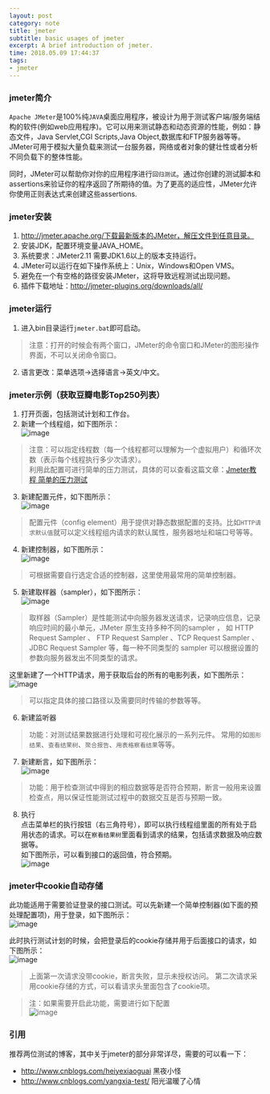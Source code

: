 ```yaml
---
layout: post
category: note
title: jmeter
subtitle: basic usages of jmeter
excerpt: A brief introduction of jmeter.
time: 2018.05.09 17:44:37
tags:
- jmeter
---
```


### jmeter简介
`Apache JMeter`是100%纯`JAVA`桌面应用程序，被设计为用于测试客户端/服务端结构的软件(例如web应用程序)。它可以用来测试静态和动态资源的性能，例如：静态文件，Java Servlet,CGI Scripts,Java Object,数据库和FTP服务器等等。JMeter可用于模拟大量负载来测试一台服务器，网络或者对象的健壮性或者分析不同负载下的整体性能。

同时，JMeter可以帮助你对你的应用程序进行`回归测试`。通过你创建的测试脚本和assertions来验证你的程序返回了所期待的值。为了更高的适应性，JMeter允许你使用正则表达式来创建这些assertions.

### jmeter安装
1. http://jmeter.apache.org/下载最新版本的JMeter，解压文件到任意目录。
2. 安装JDK，配置环境变量JAVA_HOME。
3. 系统要求：JMeter2.11 需要JDK1.6以上的版本支持运行。
4. JMeter可以运行在如下操作系统上：Unix，Windows和Open VMS。
5. 避免在一个有空格的路径安装JMeter，这将导致远程测试出现问题。
6. 插件下载地址：http://jmeter-plugins.org/downloads/all/

### jmeter运行
1. 进入bin目录运行`jmeter.bat`即可启动。
>注意：打开的时候会有两个窗口，JMeter的命令窗口和JMeter的图形操作界面，不可以关闭命令窗口。

2. 语言更改：菜单选项->选择语言->英文/中文。
### jmeter示例（获取豆瓣电影Top250列表）
1. 打开页面，包括测试计划和工作台。
2. 新建一个线程组，如下图所示：  
![image](https://github.com/shenjl/MyPicRep/raw/master/GitHub/MDLearnPath/jmeter/线程组.jpg)
>注意：可以指定线程数（每一个线程都可以理解为一个虚拟用户）和循环次数（表示每个线程执行多少次请求）。  
>利用此配置可进行简单的压力测试，具体的可以查看这篇文章：[Jmeter教程 简单的压力测试](http://www.cnblogs.com/TankXiao/p/4059378.html?utm_source=tuicool) 

3. 新建配置元件，如下图所示：  
![image](https://github.com/shenjl/MyPicRep/raw/master/GitHub/MDLearnPath/jmeter/配置元件.jpg)  
>配置元件（config element）用于提供对静态数据配置的支持。比如`HTTP请求默认值`就可以定义线程组内请求的默认属性，服务器地址和端口号等等。

4. 新建控制器，如下图所示：  
![image](https://github.com/shenjl/MyPicRep/raw/master/GitHub/MDLearnPath/jmeter/控制器.jpg)
>可根据需要自行选定合适的控制器，这里使用最常用的简单控制器。

5. 新建取样器（sampler），如下图所示：  
![image](https://github.com/shenjl/MyPicRep/raw/master/GitHub/MDLearnPath/jmeter/sampler.jpg)
>取样器（Sampler）是性能测试中向服务器发送请求，记录响应信息，记录响应时间的最小单元，JMeter 原生支持多种不同的sampler ， 如 HTTP Request Sampler 、 FTP  Request Sampler 、TCP  Request Sampler 、 JDBC Request Sampler 等，每一种不同类型的 sampler 可以根据设置的参数向服务器发出不同类型的请求。

这里新建了一个HTTP请求，用于获取后台的所有的电影列表，如下图所示：
![image](https://github.com/shenjl/MyPicRep/raw/master/GitHub/MDLearnPath/jmeter/Http请求示例.jpg)
>可以指定具体的接口路径以及需要同时传输的参数等等。

6. 新建监听器  
>功能：对测试结果数据进行处理和可视化展示的一系列元件。
>常用的如`图形结果`、`查看结果树`、`聚合报告`、`用表格察看结果`等等。

7. 新建断言，如下图所示：    
![image](https://github.com/shenjl/MyPicRep/raw/master/GitHub/MDLearnPath/jmeter/断言.jpg)
>功能：用于检查测试中得到的相应数据等是否符合预期，断言一般用来设置检查点，用以保证性能测试过程中的数据交互是否与预期一致。

8. 执行  
点击菜单栏的执行按钮（右三角符号），即可以执行线程组里面的所有处于启用状态的请求。可以在`察看结果树`里面看到请求的结果，包括请求数据及响应数据等。  
如下图所示，可以看到接口的返回值，符合预期。  
![image](https://github.com/shenjl/MyPicRep/raw/master/GitHub/MDLearnPath/jmeter/察看结果树.jpg)

### jmeter中cookie自动存储
此功能适用于需要验证登录的接口测试。可以先新建一个简单控制器(如下面的预处理配置项)，用于登录，如下图所示：  
![image](https://github.com/shenjl/MyPicRep/raw/master/GitHub/MDLearnPath/jmeter/登录.jpg)  

此时执行测试计划的时候，会把登录后的cookie存储并用于后面接口的请求，如下图所示：  
![image](https://github.com/shenjl/MyPicRep/raw/master/GitHub/MDLearnPath/jmeter/cookie.jpg)

>上面第一次请求没带cookie，断言失败，显示未授权访问。
>第二次请求采用cookie存储的方式，可以看请求头里面包含了cookie项。

>注：如果需要开启此功能，需要进行如下配置  
![image](https://github.com/shenjl/MyPicRep/raw/master/GitHub/MDLearnPath/jmeter/cookie自动存储.png)

### 引用

推荐两位测试的博客，其中关于jmeter的部分非常详尽，需要的可以看一下：

* http://www.cnblogs.com/heiyexiaoguai 黑夜小怪
* http://www.cnblogs.com/yangxia-test/ 阳光温暖了心情









